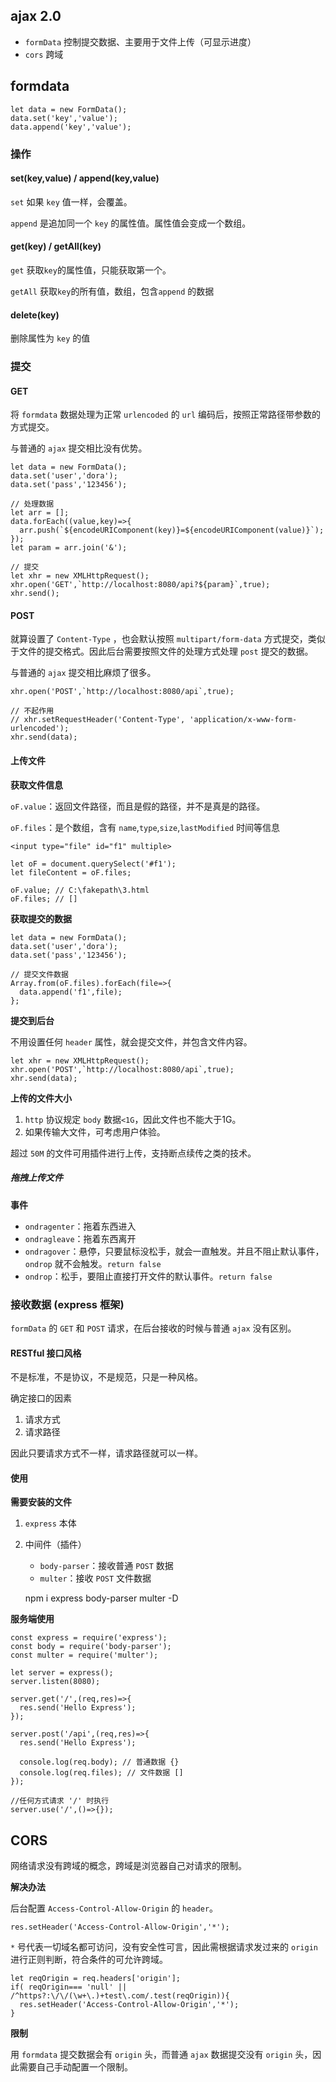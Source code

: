 
## ajax 2.0

- `formData` 控制提交数据、主要用于文件上传（可显示进度）
- `cors` 跨域

## formdata

	let data = new FormData();
	data.set('key','value');
	data.append('key','value');

### 操作

#### set(key,value) / append(key,value)

`set` 如果 `key` 值一样，会覆盖。

`append` 是追加同一个 `key` 的属性值。属性值会变成一个数组。

#### get(key) / getAll(key)

`get` 获取`key`的属性值，只能获取第一个。

`getAll` 获取`key`的所有值，数组，包含`append` 的数据 

#### delete(key)

删除属性为 `key` 的值

### 提交

#### GET 

将 `formdata` 数据处理为正常 `urlencoded` 的 `url` 编码后，按照正常路径带参数的方式提交。

与普通的 `ajax` 提交相比没有优势。

    let data = new FormData();
    data.set('user','dora');
    data.set('pass','123456');
    
    // 处理数据
    let arr = [];
    data.forEach((value,key)=>{
      arr.push(`${encodeURIComponent(key)}=${encodeURIComponent(value)}`);
    });
    let param = arr.join('&');
    
    // 提交
    let xhr = new XMLHttpRequest();
    xhr.open('GET',`http://localhost:8080/api?${param}`,true);
    xhr.send();

#### POST

就算设置了 `Content-Type` ，也会默认按照 `multipart/form-data` 方式提交，类似于文件的提交格式。因此后台需要按照文件的处理方式处理 `post` 提交的数据。

与普通的 `ajax` 提交相比麻烦了很多。

    xhr.open('POST',`http://localhost:8080/api`,true);
    
    // 不起作用
    // xhr.setRequestHeader('Content-Type', 'application/x-www-form-urlencoded');
    xhr.send(data);

#### 上传文件


**获取文件信息**

`oF.value`：返回文件路径，而且是假的路径，并不是真是的路径。

`oF.files`：是个数组，含有 `name`,`type`,`size`,`lastModified` 时间等信息
    
    <input type="file" id="f1" multiple>
    
    let oF = document.querySelect('#f1');
    let fileContent = oF.files;
    
    oF.value; // C:\fakepath\3.html
    oF.files; // []

**获取提交的数据**

    let data = new FormData();
    data.set('user','dora');
    data.set('pass','123456');
    
    // 提交文件数据
    Array.from(oF.files).forEach(file=>{
      data.append('f1',file);
    };

**提交到后台**

不用设置任何 `header` 属性，就会提交文件，并包含文件内容。

    let xhr = new XMLHttpRequest();
    xhr.open('POST',`http://localhost:8080/api`,true);
    xhr.send(data);

**上传的文件大小**

1. `http` 协议规定 `body` 数据`<1G`，因此文件也不能大于1G。
2. 如果传输大文件，可考虑用户体验。

超过 `50M` 的文件可用插件进行上传，支持断点续传之类的技术。


##### 拖拽上传文件

**事件**

- `ondragenter`：拖着东西进入
- `ondragleave`：拖着东西离开
- `ondragover`：悬停，只要鼠标没松手，就会一直触发。并且不阻止默认事件，`ondrop` 就不会触发。`return false`
- `ondrop`：松手，要阻止直接打开文件的默认事件。`return false`

### 接收数据 (express 框架)

`formData` 的 `GET` 和 `POST` 请求，在后台接收的时候与普通 `ajax` 没有区别。

#### RESTful 接口风格

不是标准，不是协议，不是规范，只是一种风格。

确定接口的因素

1. 请求方式
2. 请求路径

因此只要请求方式不一样，请求路径就可以一样。

#### 使用

**需要安装的文件**

1. `express` 本体
2. 中间件（插件）
    - `body-parser`：接收普通 `POST` 数据
    - `multer`：接收 `POST` 文件数据


    npm i express body-parser multer -D

**服务端使用**

    const express = require('express');
    const body = require('body-parser');
    const multer = require('multer');
    
    let server = express();
    server.listen(8080);
    
    server.get('/',(req,res)=>{
      res.send('Hello Express');
    });
    
    server.post('/api',(req,res)=>{
      res.send('Hello Express');
    
      console.log(req.body); // 普通数据 {}
      console.log(req.files); // 文件数据 []
    });
    
    //任何方式请求 '/' 时执行
    server.use('/',()=>{});

## CORS

网络请求没有跨域的概念，跨域是浏览器自己对请求的限制。

**解决办法**

后台配置 `Access-Control-Allow-Origin` 的 `header`。

    res.setHeader('Access-Control-Allow-Origin','*');

`*` 号代表一切域名都可访问，没有安全性可言，因此需根据请求发过来的 `origin` 进行正则判断，符合条件的可允许跨域。

    let reqOrigin = req.headers['origin'];
    if( reqOrigin=== 'null' || /^https?:\/\/(\w+\.)+test\.com/.test(reqOrigin)){
      res.setHeader('Access-Control-Allow-Origin','*');
    }

**限制**

用 `formdata` 提交数据会有 `origin` 头，而普通 `ajax` 数据提交没有 `origin` 头，因此需要自己手动配置一个限制。




















